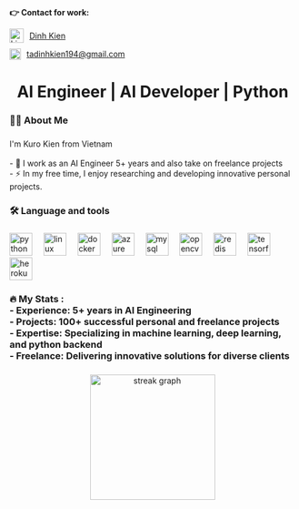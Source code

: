 ###

<div align="left">
  <p><strong>👉 Contact for work:</strong></p>
  <ul style="list-style-type: none; padding: 0; margin: 0;">
    <li style="display: flex; align-items: center; gap: 10px; margin-bottom: 10px;">
      <img src="https://img.shields.io/static/v1?message=LinkedIn&logo=linkedin&label=&color=0077B5&logoColor=white&labelColor=&style=for-the-badge" alt="LinkedIn" height="25">
      <a href="https://www.linkedin.com/in/kien-kuro/" target="_blank">Dinh Kien</a>
    </li>
    <li style="display: flex; align-items: center; gap: 10px;">
      <img src="https://raw.githubusercontent.com/maurodesouza/profile-readme-generator/master/src/assets/icons/social/gmail/default.svg" alt="Gmail" width="20" height="20">
      <a href="mailto:tadinhkien194@gmail.com" target="_blank">tadinhkien194@gmail.com</a>
    </li>
  </ul>
</div>

###

<h1 align="center">AI Engineer | AI Developer | Python</h1>

###

<h3 align="left">👩‍💻  About Me</h3>

###

<p align="left">I'm Kuro Kien from Vietnam<br><br>- 🔭 I work as an AI Engineer 5+ years and also take on freelance projects<br>- ⚡ In my free time, I enjoy researching and developing innovative personal projects.</p>

###

<h3 align="left">🛠 Language and tools</h3>

###

<div align="left">
  <img src="https://cdn.jsdelivr.net/gh/devicons/devicon/icons/python/python-original.svg" height="40" alt="python logo"  />
  <img width="12" />
  <img src="https://cdn.jsdelivr.net/gh/devicons/devicon/icons/linux/linux-original.svg" height="40" alt="linux logo"  />
  <img width="12" />
  <img src="https://cdn.jsdelivr.net/gh/devicons/devicon/icons/docker/docker-original.svg" height="40" alt="docker logo"  />
  <img width="12" />
  <img src="https://cdn.jsdelivr.net/gh/devicons/devicon/icons/azure/azure-original.svg" height="40" alt="azure logo"  />
  <img width="12" />
  <img src="https://cdn.jsdelivr.net/gh/devicons/devicon/icons/mysql/mysql-original.svg" height="40" alt="mysql logo"  />
  <img width="12" />
  <img src="https://cdn.jsdelivr.net/gh/devicons/devicon/icons/opencv/opencv-original.svg" height="40" alt="opencv logo"  />
  <img width="12" />
  <img src="https://cdn.jsdelivr.net/gh/devicons/devicon/icons/redis/redis-original.svg" height="40" alt="redis logo"  />
  <img width="12" />
  <img src="https://cdn.jsdelivr.net/gh/devicons/devicon/icons/tensorflow/tensorflow-original.svg" height="40" alt="tensorflow logo"  />
  <img width="12" />
  <img src="https://cdn.jsdelivr.net/gh/devicons/devicon/icons/heroku/heroku-original.svg" height="40" alt="heroku logo"  />
</div>

###

<h3 align="left">🔥   My Stats :<br> - Experience: 5+ years in AI Engineering<br> - Projects: 100+ successful personal and freelance projects<br> - Expertise: Specializing in machine learning, deep learning, and python backend<br> - Freelance: Delivering innovative solutions for diverse clients</h3>

###

<div align="center">
  <img src="https://streak-stats.demolab.com?user=tadinhkien99&locale=en&mode=daily&theme=dark&hide_border=false&border_radius=5&order=3" height="220" alt="streak graph"  />
</div>

###
